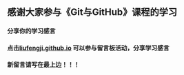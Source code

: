 ## 感谢大家参与《Git与GitHub》课程的学习

#### 分享你的学习感言 
#### 点击[liufengji.github.io](https://liufengji.github.io/try_git/) 可以参与留言板活动，分享学习感言
#### 新留言请写在最上边！！！

 
 
